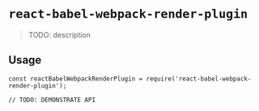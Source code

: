 # `react-babel-webpack-render-plugin`

> TODO: description

## Usage

```
const reactBabelWebpackRenderPlugin = require('react-babel-webpack-render-plugin');

// TODO: DEMONSTRATE API
```
